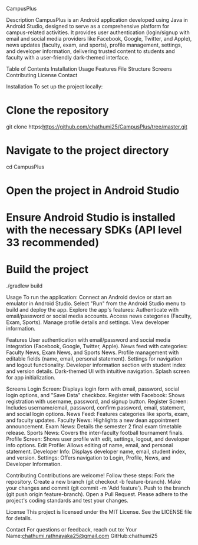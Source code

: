 CampusPlus

Description
CampusPlus is an Android application developed using Java in Android Studio, designed to serve as a comprehensive platform for campus-related activities. It provides user authentication (login/signup with email and social media providers like Facebook, Google, Twitter, and Apple), news updates (faculty, exam, and sports), profile management, settings, and developer information, delivering trusted content to students and faculty with a user-friendly dark-themed interface.


Table of Contents
Installation
Usage
Features
File Structure
Screens
Contributing
License
Contact

Installation
To set up the project locally:
# Clone the repository
git clone https:https://github.com/chathumi25/CampusPlus/tree/master.git
# Navigate to the project directory
cd CampusPlus
# Open the project in Android Studio
# Ensure Android Studio is installed with the necessary SDKs (API level 33 recommended)
# Build the project
./gradlew build

Usage
To run the application:
Connect an Android device or start an emulator in Android Studio.
Select "Run" from the Android Studio menu to build and deploy the app.
Explore the app's features:
Authenticate with email/password or social media accounts.
Access news categories (Faculty, Exam, Sports).
Manage profile details and settings.
View developer information.

Features
User authentication with email/password and social media integration (Facebook, Google, Twitter, Apple).
News feed with categories: Faculty News, Exam News, and Sports News.
Profile management with editable fields (name, email, personal statement).
Settings for navigation and logout functionality.
Developer information section with student index and version details.
Dark-themed UI with intuitive navigation.
Splash screen for app initialization.

Screens
Login Screen: Displays login form with email, password, social login options, and "Save Data" checkbox.
Register with Facebook: Shows registration with username, password, and signup button.
Register Screen: Includes username/email, password, confirm password, email, statement, and social login options.
News Feed: Features categories like sports, exam, and faculty updates.
Faculty News: Highlights a new dean appointment announcement.
Exam News: Details the semester 2 final exam timetable release.
Sports News: Covers the inter-faculty football tournament finals.
Profile Screen: Shows user profile with edit, settings, logout, and developer info options.
Edit Profile: Allows editing of name, email, and personal statement.
Developer Info: Displays developer name, email, student index, and version.
Settings: Offers navigation to Login, Profile, News, and Developer Information.

Contributing
Contributions are welcome! Follow these steps:
Fork the repository.
Create a new branch (git checkout -b feature-branch).
Make your changes and commit (git commit -m 'Add feature').
Push to the branch (git push origin feature-branch).
Open a Pull Request.
Please adhere to the project's coding standards and test your changes.

License
This project is licensed under the MIT License. See the LICENSE file for details.

Contact
For questions or feedback, reach out to:
Your Name:chathumi.rathnayaka25@gmail.com
GitHub:chathumi25

